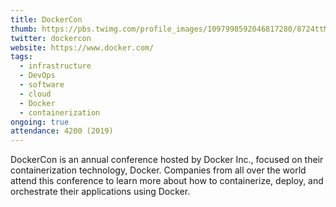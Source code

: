 ```yaml
---
title: DockerCon
thumb: https://pbs.twimg.com/profile_images/1097998592046817280/8724ttMk_400x400.png
twitter: dockercon
website: https://www.docker.com/
tags:
  - infrastructure
  - DevOps
  - software
  - cloud
  - Docker
  - containerization
ongoing: true
attendance: 4200 (2019)
---
```


DockerCon is an annual conference hosted by Docker Inc., focused on their containerization technology, Docker. Companies from all over the world attend this conference to learn more about how to containerize, deploy, and orchestrate their applications using Docker.
<!-- more -->
